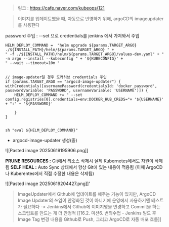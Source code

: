 > 링크 : https://cafe.naver.com/kubeops/121

> 이미지를 업데이트했을 때, 자동으로 반영하기 위해, argoCD의 imageupdater 를 사용한다 

password 주입 : --set 으로 credentials를 jenkins 에서 가져와서 주입 

```shell
HELM_DEPLOY_COMMAND =  "helm upgrade ${params.TARGET_ARGO} ./${INSTALL_PATH}/helm/${params.TARGET_ARGO} " +
" -f ./${INSTALL_PATH}/helm/${params.TARGET_ARGO}/values-dev.yaml" + " -n argo --install --kubeconfig " + '${KUBECONFIG}' +
" --wait --timeout=10m "  

  
// image-updater일 경우 도커허브 credentials 주입
if (params.TARGET_ARGO == "argocd-image-updater") {
withCredentials([usernamePassword(credentialsId: 'docker_password', passwordVariable: 'PASSWORD', usernameVariable: 'USERNAME')]) {
    HELM_DEPLOY_COMMAND += " --set config.registries[0].credentials=env:DOCKER_HUB_CREDS="+ '${USERNAME}' + ":" + '${PASSWORD}'

    }
}


sh "eval ${HELM_DEPLOY_COMMAND}"
```


- argocd-image-updater 생성(중) 

![[Pasted image 20250619195906.png]]



**PRUNE RESOURCES :** Git에서 리소스 삭제시 실제 Kubernetes에서도 자원이 삭제됨
**SELF HEAL :** Auto Sync 상태에서 항상 Git에 있는 내용이 적용됨 (이때 ArgoCD나 Kuberentes에서 직접 수정한 내용은 삭제됨)



![[Pasted image 20250619204427.png]]'



> ImageUpdater에서 Github에 업데이트를 해주는 기능이 있지만, ArgoCD Image Updater의 쓰임이 안정화된 것이 아니기에 운영에서 사용하기엔 테스트가 필요하다 
> -> Jenkins에서 Github에 이미지명을 변경하고 Commit을 하는 스크립트를 만드는 게 더 안정적
> [[16.2. 미션6. 번외수업 - Jenkins 빌드 후 Image Tag 변경 내용을 Github로 Push, 그리고 ArgoCD로 자동 배포 흐름]]

